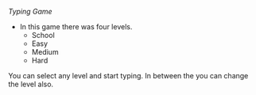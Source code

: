 *Typing Game*

- In this game there was four levels. 
  - School
  - Easy
  - Medium
  - Hard
  
You can select any level and start typing. In between the you can change the level also.
